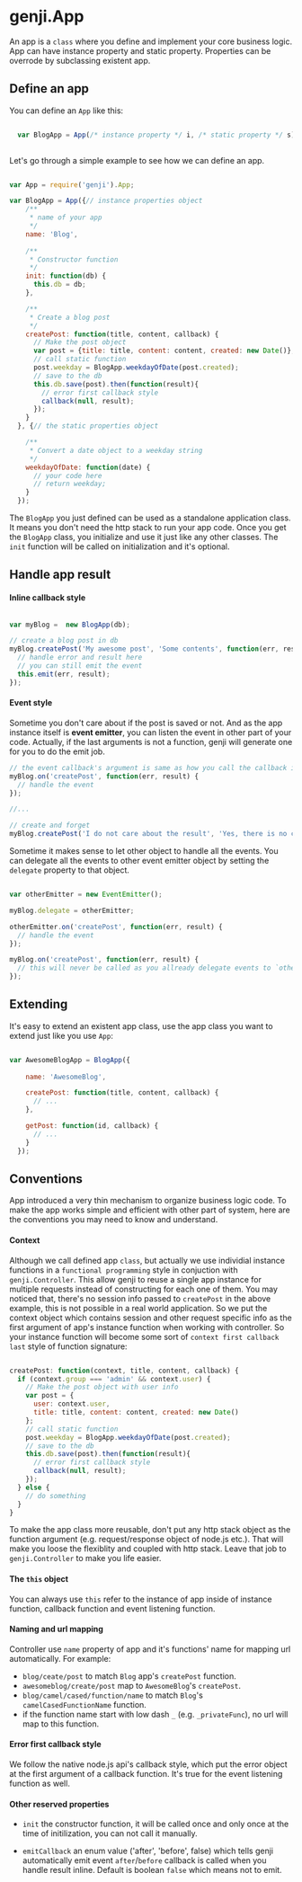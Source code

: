genji.App
=========

An app is a `class` where you define and implement your core business logic. App can have instance property and static property. Properties can be overrode by subclassing existent app.

## Define an app

You can define an `App` like this:

```javascript

  var BlogApp = App(/* instance property */ i, /* static property */ s);
 
```
Let's go through a simple example to see how we can define an app.

```javascript

var App = require('genji').App;

var BlogApp = App({// instance properties object
    /**
     * name of your app
     */
    name: 'Blog',
    
    /**
     * Constructor function
     */
    init: function(db) {
      this.db = db;
    },

    /**
     * Create a blog post
     */
    createPost: function(title, content, callback) {
      // Make the post object
      var post = {title: title, content: content, created: new Date()};
      // call static function
      post.weekday = BlogApp.weekdayOfDate(post.created);
      // save to the db
      this.db.save(post).then(function(result){
        // error first callback style
        callback(null, result);
      });
    }
  }, {// the static properties object

    /**
     * Convert a date object to a weekday string
     */
    weekdayOfDate: function(date) {
      // your code here
      // return weekday;
    }
  });

```

The `BlogApp` you just defined can be used as a standalone application class. It means you don't need the http stack to run your app code. Once you get the `BlogApp` class, you initialize and use it just like any other classes. The `init` function will be called on initialization and it's optional.

## Handle app result

#### Inline callback style

```javascript

var myBlog =  new BlogApp(db);

// create a blog post in db
myBlog.createPost('My awesome post', 'Some contents', function(err, result) {
  // handle error and result here
  // you can still emit the event
  this.emit(err, result);
});

```

#### Event style

Sometime you don't care about if the post is saved or not. And as the app instance itself is **event emitter**, you can listen the event in other part of your code. Actually, if the last arguments is not a function, genji will generate one for you to do the emit job.


```javascript
// the event callback's argument is same as how you call the callback in the `createPost` function
myBlog.on('createPost', function(err, result) {
  // handle the event  
});

//...

// create and forget
myBlog.createPost('I do not care about the result', 'Yes, there is no callback after me.');
```

Sometime it makes sense to let other object to handle all the events. You can delegate all the events to other event emitter object by setting the `delegate` property to that object.

```javascript

var otherEmitter = new EventEmitter();

myBlog.delegate = otherEmitter;

otherEmitter.on('createPost', function(err, result) {
  // handle the event
});

myBlog.on('createPost', function(err, result) {
  // this will never be called as you allready delegate events to `otherEmitter`
});

```

## Extending

It's easy to extend an existent app class, use the app class you want to extend just like you use `App`:

```javascript

var AwesomeBlogApp = BlogApp({
    
    name: 'AwesomeBlog',

    createPost: function(title, content, callback) {
      // ...
    },

    getPost: function(id, callback) {
      // ...
    }
  });

```

## Conventions

App introduced a very thin mechanism to organize business logic code. To make the app works simple and efficient with other part of system, here are the conventions you may need to know and understand.

#### Context

Although we call defined app `class`, but actually we use individial instance functions in a `functional programming` style in conjuction with `genji.Controller`. This allow genji to reuse a single app instance for multiple requests instead of constructing for each one of them. You may noticed that, there's no session info passed to `createPost` in the above example, this is not possible in a real world application. So we put the context object which contains session and other request specific info as the first argument of app's instance function when working with controller. So your instance function will become some sort of `context first callback last` style of function signature:

```javascript

createPost: function(context, title, content, callback) {
  if (context.group === 'admin' && context.user) {
    // Make the post object with user info
    var post = {
      user: context.user,
      title: title, content: content, created: new Date()
    };
    // call static function
    post.weekday = BlogApp.weekdayOfDate(post.created);
    // save to the db
    this.db.save(post).then(function(result){
      // error first callback style
      callback(null, result);
    });
  } else {
    // do something
  }
}

```

To make the app class more reusable, don't put any http stack object as the function argument (e.g. request/response object of node.js etc.). That will make you loose the flexiblity and coupled with http stack.
Leave that job to `genji.Controller` to make you life easier.

#### The `this` object

You can always use `this` refer to the instance of app inside of instance function, callback function and event listening function.


#### Naming and url mapping

Controller use `name` property of app and it's functions' name for mapping url automatically. For example:

 - `blog/ceate/post` to match `Blog` app's `createPost` function.
 - `awesomeblog/create/post` map to `AwesomeBlog`'s `createPost`.
 - `blog/camel/cased/function/name` to match `Blog`'s `camelCasedFunctionName` function.
 - if the function name start with low dash `_` (e.g. `_privateFunc`), no url will map to this function.

#### Error first callback style

We follow the native node.js api's callback style, which put the error object at the first argument of a callback function. It's true for the event listening function as well.

#### Other reserved properties

- `init` the constructor function, it will be called once and only once at the time of initilization, you can not call it manually.

- `emitCallback` an enum value ('after', 'before', false) which tells genji automatically emit event `after`/`before` callback is called when you handle result inline. Default is boolean `false` which means not to emit.


